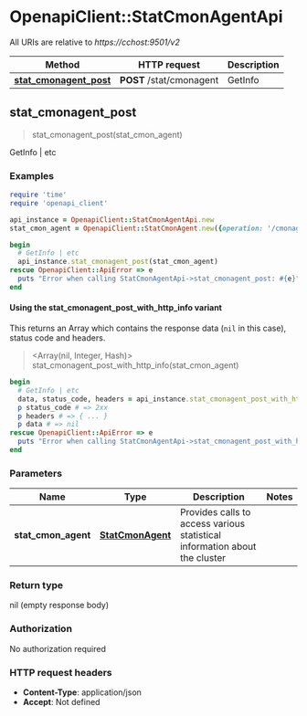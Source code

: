 # OpenapiClient::StatCmonAgentApi

All URIs are relative to *https://cchost:9501/v2*

| Method | HTTP request | Description |
| ------ | ------------ | ----------- |
| [**stat_cmonagent_post**](StatCmonAgentApi.md#stat_cmonagent_post) | **POST** /stat/cmonagent | GetInfo | etc |


## stat_cmonagent_post

> stat_cmonagent_post(stat_cmon_agent)

GetInfo | etc

### Examples

```ruby
require 'time'
require 'openapi_client'

api_instance = OpenapiClient::StatCmonAgentApi.new
stat_cmon_agent = OpenapiClient::StatCmonAgent.new({operation: '/cmonagent'}) # StatCmonAgent | Provides calls to access various statistical information about the cluster

begin
  # GetInfo | etc
  api_instance.stat_cmonagent_post(stat_cmon_agent)
rescue OpenapiClient::ApiError => e
  puts "Error when calling StatCmonAgentApi->stat_cmonagent_post: #{e}"
end
```

#### Using the stat_cmonagent_post_with_http_info variant

This returns an Array which contains the response data (`nil` in this case), status code and headers.

> <Array(nil, Integer, Hash)> stat_cmonagent_post_with_http_info(stat_cmon_agent)

```ruby
begin
  # GetInfo | etc
  data, status_code, headers = api_instance.stat_cmonagent_post_with_http_info(stat_cmon_agent)
  p status_code # => 2xx
  p headers # => { ... }
  p data # => nil
rescue OpenapiClient::ApiError => e
  puts "Error when calling StatCmonAgentApi->stat_cmonagent_post_with_http_info: #{e}"
end
```

### Parameters

| Name | Type | Description | Notes |
| ---- | ---- | ----------- | ----- |
| **stat_cmon_agent** | [**StatCmonAgent**](StatCmonAgent.md) | Provides calls to access various statistical information about the cluster |  |

### Return type

nil (empty response body)

### Authorization

No authorization required

### HTTP request headers

- **Content-Type**: application/json
- **Accept**: Not defined

